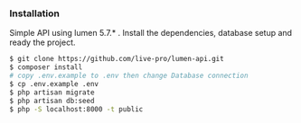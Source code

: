 
### Installation

Simple API using lumen 5.7.* . 
Install the dependencies, database setup and ready the project.

```sh
$ git clone https://github.com/live-pro/lumen-api.git
$ composer install
# copy .env.example to .env then change Database connection
$ cp .env.example .env  
$ php artisan migrate
$ php artisan db:seed
$ php -S localhost:8000 -t public
```
